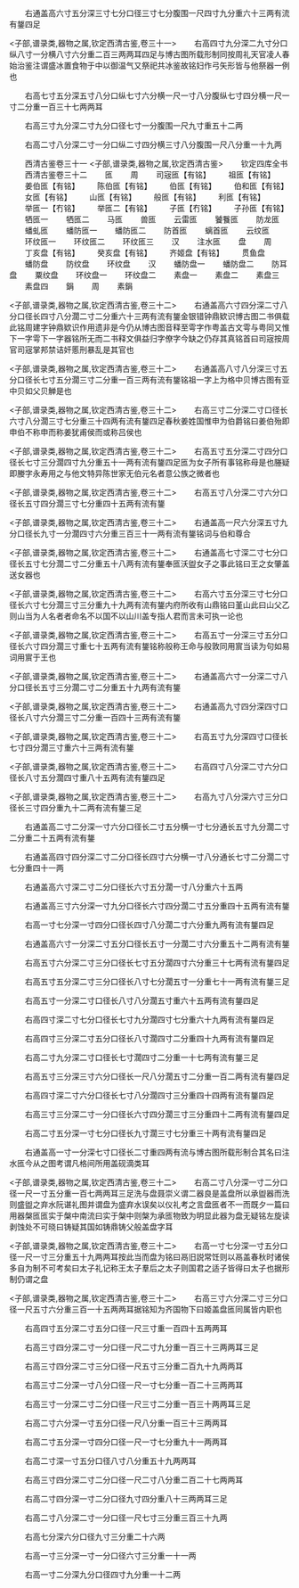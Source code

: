<!-- { "loadSidebar": true } -->
　　右通盖高六寸五分深三寸七分口径三寸七分腹围一尺四寸九分重六十三两有流有鋬四足






<子部,谱录类,器物之属,钦定西清古鉴,卷三十一>
　　右高四寸九分深二九寸分口纵八寸一分横八寸六分重二百三两两耳四足与博古图所载形制同按周礼天官凌人春始治鉴注谓盛冰置食物于中以御温气又祭祀共冰鉴故铭妇作弓矢形皆与他祭器一例也



















　　右高七寸五分深五寸八分口纵七寸六分横一尺一寸八分腹纵七寸四分横一尺一寸二分重一百三十七两两耳













　　右高三寸九分深二寸九分口径七寸一分腹围一尺九寸重五十二两














　　右高二寸八分深二寸一分口纵二寸四分横三寸八分腹围一尺八分重一十九两





　　西清古鉴卷三十一
<子部,谱录类,器物之属,钦定西清古鉴>
　　钦定四库全书
　　西清古鉴卷三十二
　　匜
　　周
　　司宼匜【有铭】
　　祖匜【有铭】
　　姜伯匜【有铭】
　　陈伯匜【有铭】
　　伯匜【有铭】
　　伯和匜【有铭】
　　女匜【有铭】
　　山匜【有铭】
　　般匜【有铭】
　　利匜【有铭】
　　举匜一【冇铭】
　　举匜二【有铭】
　　子匜【冇铭】
　　子孙匜【有铭】
　　牺匜一
　　牺匜二
　　马匜
　　兽匜
　　云雷匜
　　饕餮匜
　　防龙匜
　　蟠虬匜
　　蟠防匜一
　　蟠防匜二
　　防首匜
　　螭首匜
　　云纹匜
　　环纹匜一
　　环纹匜二
　　环纹匜三
　　汉
　　注水匜
　　盘
　　周
　　丁亥盘【有铭】
　　癸亥盘【有铭】
　　齐姬盘【有铭】
　　贯鱼盘
　　蟠防盘
　　防纹盘
　　环纹盘
　　汉
　　蟠防盘一
　　蟠防盘二
　　防耳盘
　　粟纹盘
　　环纹盘一
　　环纹盘二
　　素盘一
　　素盘二
　　素盘三
　　素盘四
　　鋗
　　周
　　素鋗





<子部,谱录类,器物之属,钦定西清古鉴,卷三十二>
　　右通盖高六寸四分深二寸八分口径长四寸八分濶二寸二分重六十三两有流有鋬金银错钟鼎欵识博古图二书俱载此铭周建字钟鼎欵识作用遗非是今仍从博古图音释至雩字作粤盖古文雩与粤同又惟下一字雩下一字器铭所无而二书释文俱益归字僚字今缺之仍存其真铭首曰司宼按周官司宼掌邦禁诘奸慝刑暴乱是其官也









<子部,谱录类,器物之属,钦定西清古鉴,卷三十二>
　　右通盖高八寸八分深三寸五分口径长七寸五分濶三寸二分重一百三两有流有鋬铭祖一字上为格中贝博古图有亚中贝如父贝觯是也













<子部,谱录类,器物之属,钦定西清古鉴,卷三十二>
　　右高三寸二分深二寸口径长六寸八分濶三寸七分重三十四两有流有鋬四足春秋姜姓国惟申为伯爵铭曰姜伯殆即申伯不称申而称姜犹甫侯而或称吕侯也












<子部,谱录类,器物之属,钦定西清古鉴,卷三十二>
　　右高五寸五分深二寸四分口径长七寸三分濶四寸九分重五十一两有流有鋬四足匜为女子所有事铭称母是也塍疑即媵字永寿用之与他文特异陈世家无伯元名者意公族之微者也












<子部,谱录类,器物之属,钦定西清古鉴,卷三十二>
　　右高五寸八分深二寸六分口径长五寸四分濶三寸七分重四十五两有流有鋬














<子部,谱录类,器物之属,钦定西清古鉴,卷三十二>
　　右通盖高一尺六分深五寸九分口径长九寸一分濶四寸六分重三百三十一两有流有鋬铭词与伯和尊合













<子部,谱录类,器物之属,钦定西清古鉴,卷三十二>
　　右通盖高七寸深二寸七分口径长五寸七分濶二寸二分重五十八两有流有鋬奉匜沃盥女子之事此铭曰王之女肇盖送女器也













<子部,谱录类,器物之属,钦定西清古鉴,卷三十二>
　　右高六寸五分深三寸七分口径长六寸七分濶三寸三分重九十九两有流有鋬内府所收有山鼎铭曰堇山此曰山父乙则山当为人名者者命名不以国不以山川盖专指人君而言未可执一论也












<子部,谱录类,器物之属,钦定西清古鉴,卷三十二>
　　右高五寸一分深三寸五分口径长六寸四分濶三寸重七十五两有流有鋬铭称般称王命与般敦同用賔当读为句如易词用賔于王也













<子部,谱录类,器物之属,钦定西清古鉴,卷三十二>
　　右通盖高六寸一分深二寸八分口径长五寸三分濶二寸二分重五十九两有流有鋬














<子部,谱录类,器物之属,钦定西清古鉴,卷三十二>
　　右通盖高九寸四分深四寸口径长八寸六分濶三寸二分重一百四十三两有流有鋬














<子部,谱录类,器物之属,钦定西清古鉴,卷三十二>
　　右高五寸九分深四寸口径长七寸四分濶三寸重六十三两有流有鋬














<子部,谱录类,器物之属,钦定西清古鉴,卷三十二>
　　右高四寸八分深二寸六分口径长八寸五分濶四寸重八十五两有流有鋬四足














<子部,谱录类,器物之属,钦定西清古鉴,卷三十二>
　　右高九寸八分深六寸三分口径长三寸四分重九十二两有流有鋬三足






















　　右通盖高二寸二分深一寸六分口径长二寸五分横一寸七分通长五寸九分濶二寸二分重二十五两有流有鋬













　　右通盖高四寸四分深二寸二分口径长四寸六分横一寸八分通长七寸二分濶二寸七分重四十一两














　　右通盖高六寸深二寸二分口径长六寸五分濶一寸八分重六十五两














　　右通盖高三寸六分深一寸九分口径长六寸四分濶二寸五分重四十五两有流有鋬














　　右高一寸七分深一寸四分口径长四寸八分濶二寸六分重九两有流有鋬四足














　　右通盖高六寸一分深二寸五分口径长五寸一分濶二寸六分重五十二两有流有鋬














　　右高五寸六分深二寸三分口径长七寸五分濶四寸六分重三十七两有流有鋬四足














　　右高五寸五分深二寸三分口径长八寸七分濶五寸一分重七十一两有流有鋬三足














　　右高五寸一分深二寸口径长八寸八分濶五寸重六十五两有流有鋬四足














　　右高四寸深二寸七分口径长七寸九分濶四寸七分重六十九两有流有鋬四足














　　右高四寸三分深二寸五分口径长八寸濶四寸二分重四十九两有流有鋬四足














　　右高二寸九分深二寸口径长七寸濶四寸二分重一十七两有流有鋬三足














　　右高五寸三分深三寸六分口径长一尺八分濶五寸二分重一百二两有流有鋬四足














　　右高四寸深二寸六分口径长七寸八分濶四寸三分重四十四两有流有鋬四足














　　右高三寸三分深二寸一分口径长六寸四分濶三寸三分重四十二两有流有鋬四足














　　右高二寸五分深一寸七分口径长九寸濶三寸七分重三十两有流有鋬四足














　　右通盖高一寸一分深七寸口径长二寸重四两有流与博古图所载形制合其名曰注水匜今从之图考谓凡格间所用盖砚滴类耳





<子部,谱录类,器物之属,钦定西清古鉴,卷三十二>
　　右高二寸八分深一寸二分口径一尺一寸五分重一百七两两耳三足洗与盘聂崇义谓二器良是盖盘所以承盥器而洗则盛盥之弃水阮谌礼图并谓盘为盛弃水误矣以仪礼考之言盘匜者不一而既夕一篇曰用器槃匜匜实于槃中南流曰实于槃中则槃为承匜物致为明显此器为盘无疑铭左旋读剥蚀处不可晓曰铸疑其国如铸鼎铸父般盖盘字耳









<子部,谱录类,器物之属,钦定西清古鉴,卷三十二>
　　右高一寸七分深一寸五分口径一尺一寸三分重五十九两两耳按此当而盘为铭曰鬲旧説常饪则以鬲盖春秋时诸侯多自为制不可考矣曰太子礼记称王太子羣后之太子则国君之适子皆得曰太子也据形制仍谓之盘











<子部,谱录类,器物之属,钦定西清古鉴,卷三十二>
　　右高三寸六分深二寸三分口径一尺五寸六分重三百一十五两两耳据铭知为齐国物下曰姬盖盘匜同属皆内职也





















　　右高四寸五分深二寸五分口径一尺三寸重一百四十五两两耳














　　右高三寸四分深二寸一分口径一尺二寸九分重一百三十三两两耳三足














　　右高三寸四分深二寸三分口径一尺五寸三分重二百九十九两两耳














　　右高三寸二分深一寸八分口径一尺一寸七分重一百二十三两两耳














　　右高三寸一分深二寸二分口径一尺三寸二分重一百三十两两耳三足














　　右高二寸六分深一寸五分口径一尺八分重一百三十三两两耳














　　右高二寸五分深一寸四分口径一尺一寸七分重九十一两两耳














　　右高二寸深一寸五分口径八寸八分重五十九两两耳














　　右高三寸四分深二寸二分口径一尺二寸八分重二百二十七两两耳














　　右高二寸四分深一寸二分口径九寸四分重八十三两两耳三足














　　右高二寸八分深二寸一分口径一尺七寸三分重三百三十九两














　　右高七分深六分口径九寸三分重二十六两















　　右高一寸三分深一寸一分口径六寸三分重一十一两














　　右高一寸二分深九分口径四寸九分重一十二两















